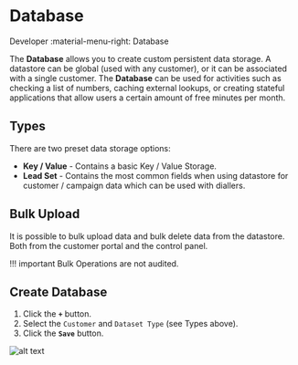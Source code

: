 # Database
Developer :material-menu-right: Database

The **Database** allows you to create custom persistent data storage. A datastore can be global (used with any customer), or it can be associated with a single customer.
The **Database** can be used for activities such as checking a list of numbers, caching external lookups, or creating stateful applications that allow users a certain amount of free minutes per month.

## Types
There are two preset data storage options:

* **Key / Value** - Contains a basic Key / Value Storage.
* **Lead Set** - Contains the most common fields when using datastore for customer / campaign data which can be used with diallers.

## Bulk Upload

It is possible to bulk upload data and bulk delete data from the datastore. Both from the customer portal and the control panel.

!!! important
	Bulk Operations are not audited.

## Create Database

1. Click the **`+`** button.
2. Select the `Customer` and `Dataset Type` (see Types above).
3. Click the **`Save`** button. 

![alt text][user-space-img-3]

[user-space-img-3]: /developers/img/187.png "user-space-img-3"
